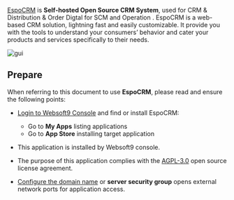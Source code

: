 [EspoCRM](https://www.espocrm.com/) is **Self-hosted Open Source CRM System**, used for CRM & Distribution & Order Digtal for SCM and Operation . EspoCRM is a web-based CRM solution, lightning fast and easily customizable. It provide you with the tools to understand your consumers’ behavior and cater your products and services specifically to their needs.


![gui](http://libs.websoft9.com/Websoft9/DocsPicture/en/espocrm/espocrm-gui-websoft9.jpg)


## Prepare

When referring to this document to use **EspoCRM**, please read and ensure the following points:

- [Login to Websoft9 Console](./login-console) and find or install EspoCRM:
  - Go to **My Apps** listing applications 
  - Go to **App Store** installing target application

- This application is installed by Websoft9 console.


- The purpose of this application complies with the [AGPL-3.0](https://opensource.org/licenses/AGPL-3.0) open source license agreement.


- [Configure the domain name](./domain-set) or **server security group** opens external network ports for application access.